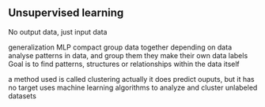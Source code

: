 ## Unsupervised learning

No output data, just input data

generalization
MLP
compact
group data together depending on data
analyse patterns in data, and group them
they make their own data labels
Goal is to find patterns, structures or relationships within the data itself

a method used is called clustering 
actually it does predict ouputs, but it has no target
uses machine learning algorithms to analyze and cluster unlabeled datasets
